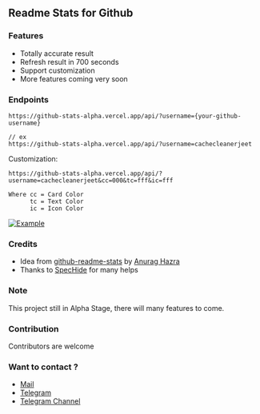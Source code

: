 ## Readme Stats for Github

### Features
- Totally accurate result
- Refresh result in 700 seconds
- Support customization
- More features coming very soon

### Endpoints

```
https://github-stats-alpha.vercel.app/api/?username={your-github-username}

// ex
https://github-stats-alpha.vercel.app/api/?username=cachecleanerjeet
```

Customization:

```
https://github-stats-alpha.vercel.app/api/?username=cachecleanerjeet&cc=000&tc=fff&ic=fff

Where cc = Card Color
      tc = Text Color
      ic = Icon Color
```

[![Example](https://github-stats-alpha.vercel.app/api/?username=cachecleanerjeet "Example")](https://github.com/cachecleanerjeet/readme-stats-github "Example")

### Credits
- Idea from [github-readme-stats](https://github.com/anuraghazra/github-readme-stats "github-readme-stats") by [Anurag Hazra](https://github.com/anuraghazra "Anurag Hazra")
- Thanks to [SpecHide](https://github.com/SpEcHiDe "SpecHide") for many helps

### Note
This project still in Alpha Stage, there will many features to come.

### Contribution
Contributors are welcome

### Want to contact ?
- [Mail](mailto:me@thetuhin.com "Mail")
- [Telegram](http://telegram.dog/cachecleanerjeet "Telegram")
- [Telegram Channel](http://telegram.dog/tprojects "Telegram Channel")
